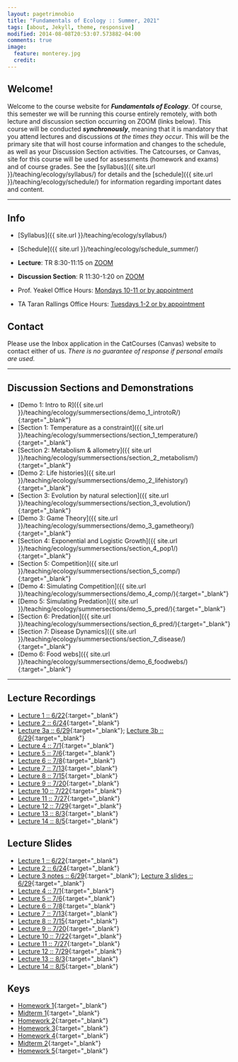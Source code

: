 ```yaml
---
layout: pagetrimnobio
title: "Fundamentals of Ecology :: Summer, 2021"
tags: [about, Jekyll, theme, responsive]
modified: 2014-08-08T20:53:07.573882-04:00
comments: true
image:
  feature: monterey.jpg
  credit:
---
```


## Welcome!
Welcome to the course website for ***Fundamentals of Ecology***. Of course, this semester we will be running this course entirely remotely, with both lecture and discussion section occurring on ZOOM (links below). This course will be conducted ***synchronously***, meaning that it is mandatory that you attend lectures and discussions *at the times they occur*. This will be the primary site that will host course information and changes to the schedule, as well as your Discussion Section activities. The Catcourses, or Canvas, site for this course will be used for assessments (homework and exams) and of course grades. See the [syllabus]({{ site.url }}/teaching/ecology/syllabus/) for details and the [schedule]({{ site.url }}/teaching/ecology/schedule/) for information regarding important dates and content.

---

## Info
*	[Syllabus]({{ site.url }}/teaching/ecology/syllabus/)  
* [Schedule]({{ site.url }}/teaching/ecology/schedule_summer/)  

*	**Lecture**: TR 8:30-11:15 on [ZOOM](https://ucmerced.zoom.us/j/88378477222)  
*	**Discussion Section**: R 11:30-1:20 on [ZOOM](https://ucmerced.zoom.us/j/89614080974)

*	Prof. Yeakel Office Hours: [Mondays 10-11 or by appointment](https://ucmerced.zoom.us/j/87600225759)  
*	TA Taran Rallings Office Hours: [Tuesdays 1-2 or by appointment](https://ucmerced.zoom.us/j/88401001197)  

## Contact
Please use the Inbox application in the CatCourses (Canvas) website to contact either of us. *There is no guarantee of response if personal emails are used.*

---

## Discussion Sections and Demonstrations
* [Demo 1: Intro to R]({{ site.url }}/teaching/ecology/summersections/demo_1_introtoR/){:target="_blank"}  
* [Section 1: Temperature as a constraint]({{ site.url }}/teaching/ecology/summersections/section_1_temperature/){:target="_blank"}  
* [Section 2: Metabolism & allometry]({{ site.url }}/teaching/ecology/summersections/section_2_metabolism/){:target="_blank"}  
* [Demo 2: Life histories]({{ site.url }}/teaching/ecology/summersections/demo_2_lifehistory/){:target="_blank"}
* [Section 3: Evolution by natural selection]({{ site.url }}/teaching/ecology/summersections/section_3_evolution/){:target="_blank"}
* [Demo 3: Game Theory]({{ site.url }}/teaching/ecology/summersections/demo_3_gametheory/){:target="_blank"}  
* [Section 4: Exponential and Logistic Growth]({{ site.url }}/teaching/ecology/summersections/section_4_pop1/){:target="_blank"}  
* [Section 5: Competition]({{ site.url }}/teaching/ecology/summersections/section_5_comp/){:target="_blank"}  
* [Demo 4: Simulating Competition]({{ site.url }}/teaching/ecology/summersections/demo_4_comp/){:target="_blank"}  
* [Demo 5: Simulating Predation]({{ site.url }}/teaching/ecology/summersections/demo_5_pred/){:target="_blank"}  
* [Section 6: Predation]({{ site.url }}/teaching/ecology/summersections/section_6_pred/){:target="_blank"}  
* [Section 7: Disease Dynamics]({{ site.url }}/teaching/ecology/summersections/section_7_disease/){:target="_blank"}  
* [Demo 6: Food webs]({{ site.url }}/teaching/ecology/summersections/demo_6_foodwebs/){:target="_blank"}  

---

## Lecture Recordings
* [Lecture 1 :: 6/22](https://ucmerced.box.com/s/m93lnwkd6ywha9h50bsd72js43nuauc1){:target="_blank"}   
* [Lecture 2 :: 6/24](https://ucmerced.box.com/s/nawj4u8oaazat9nzmxgwdp6plpn4dyhc){:target="_blank"}  
* [Lecture 3a :: 6/29](https://ucmerced.box.com/s/4m7k5w48ibfga9t270fuzoqad1tglys7){:target="_blank"}; [Lecture 3b :: 6/29](https://ucmerced.box.com/s/vc5ki6rxa9t6ulw89d5x98ejjajlpxpm){:target="_blank"}  
* [Lecture 4 :: 7/1](https://ucmerced.box.com/s/tkceytrmck1fl7muq0po076k6aoczd8v){:target="_blank"}  
* [Lecture 5 :: 7/6](https://ucmerced.box.com/s/2qlwghguintbzl0dz6b9nzvs3iujyxci){:target="_blank"}  
* [Lecture 6 :: 7/8](https://ucmerced.box.com/s/nvg0pl2x4fs74bmq4ij5clmnuqz1m0v8){:target="_blank"}  
* [Lecture 7 :: 7/13](https://ucmerced.box.com/s/o48jja5v9f3g4w3lsj181v9sbpd908f2){:target="_blank"}  
* [Lecture 8 :: 7/15](https://ucmerced.box.com/s/6pyh085pb578ghv4paumzylxy7vegmqw){:target="_blank"}  
* [Lecture 9 :: 7/20](https://ucmerced.box.com/s/zx2ightohn5mpdvewwbphylspzdus32c){:target="_blank"}  
* [Lecture 10 :: 7/22](https://ucmerced.box.com/s/ltjuz6sa9efld5fvobv6cwjlaulrhe0c){:target="_blank"}  
* [Lecture 11 :: 7/27](https://ucmerced.box.com/s/lf15tuo996wpmyr4sxc4oi6pmusltesb){:target="_blank"}  
* [Lecture 12 :: 7/29](https://ucmerced.box.com/s/7eh4j2nbsftaugawx770ew14olsrez0v){:target="_blank"}   
* [Lecture 13 :: 8/3](https://ucmerced.box.com/s/0mapcull8nrunc5h4qb330cjuuxtmigi){:target="_blank"}   
* [Lecture 14 :: 8/5](https://ucmerced.box.com/s/rc9wsa17ct51y6mg6b742igm5d5o5r6n){:target="_blank"}   



## Lecture Slides
* [Lecture 1 :: 6/22](https://ucmerced.box.com/s/yoz5vwxnzg2rpbfgbxwbjfu4zalnyq85){:target="_blank"}  
* [Lecture 2 :: 6/24](https://ucmerced.box.com/s/4sd77mloba3vof3izqtfvcaovzefcudo){:target="_blank"}  
* [Lecture 3 notes :: 6/29](https://ucmerced.box.com/s/8ttqi8wvz8hy8nogvssq0rtzi187valy){:target="_blank"}; [Lecture 3 slides :: 6/29](https://ucmerced.box.com/s/k93scigxhbvjp1nxck8adnisqkc8xudf){:target="_blank"}
* [Lecture 4 :: 7/1](https://ucmerced.box.com/s/5rksgy58p1yn9knkdyb1dvdkauwqy6pv){:target="_blank"}  
* [Lecture 5 :: 7/6](https://ucmerced.box.com/s/vzwbn7hn0kejly5lmulyezkqc6p9dwd6){:target="_blank"}  
* [Lecture 6 :: 7/8](https://ucmerced.box.com/s/p3v2elc94rgkrqjqsfrxhhe05hlcwgmk){:target="_blank"}  
* [Lecture 7 :: 7/13](https://ucmerced.box.com/s/8o575dr8av8v3w5p00ro469h8w3qp6qa){:target="_blank"}  
* [Lecture 8 :: 7/15](https://ucmerced.box.com/s/m8tj3uil82dmyodjy46ev4zz1398v11n){:target="_blank"}  
* [Lecture 9 :: 7/20](https://ucmerced.box.com/s/wp1gf776m9ei4mvbidaqaz124o9cerh6){:target="_blank"}  
* [Lecture 10 :: 7/22](https://ucmerced.box.com/s/k5gp736lk8jla12qwlxuako2jxrh2l5d){:target="_blank"}  
* [Lecture 11 :: 7/27](https://ucmerced.box.com/s/1ju74uor35y7grz8uwqg9lfomb6uhisz){:target="_blank"}  
* [Lecture 12 :: 7/29](https://ucmerced.box.com/s/hxfy8k4f4ms5nshxt6noomczfxgs5nt9){:target="_blank"}  
* [Lecture 13 :: 8/3](https://ucmerced.box.com/s/tyisqfwjultrvx9blu1jaxvr17x18uef){:target="_blank"}  
* [Lecture 14 :: 8/5](https://ucmerced.box.com/s/hqe9wlc6n1wqhyhg4qrvlwa2pe99ws3z){:target="_blank"}  



## Keys
* [Homework 1](https://ucmerced.box.com/s/t8x44jw6z51yy2xyxwodmuawpwe0k4jd){:target="_blank"}  
* [Midterm 1](https://ucmerced.box.com/s/foghxfb9xq9c0ihak98je0memwzoyqby){:target="_blank"}  
* [Homework 2](https://ucmerced.box.com/s/bphi7mr0fsdw93cz8y145vcqw3v6wfvh){:target="_blank"}  
* [Homework 3](https://ucmerced.box.com/s/l98qpym1ld03ac1nfzso8hwon0yrc8gt){:target="_blank"}  
* [Homework 4](https://ucmerced.box.com/s/qtnxf1i0qt3fzr9jajqeiccucp76dzxd){:target="_blank"}  
* [Midterm 2](https://ucmerced.box.com/s/1tmki4pkbl8xv0itwluc4xx9vk67xicr){:target="_blank"}  
* [Homework 5](https://ucmerced.box.com/s/a4maswughn4q4c1apftdfcthzzjm9xws){:target="_blank"}    